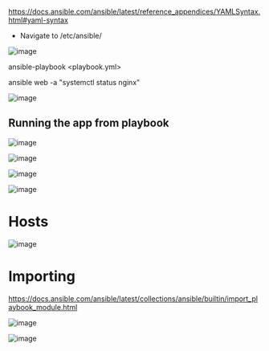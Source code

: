 
https://docs.ansible.com/ansible/latest/reference_appendices/YAMLSyntax.html#yaml-syntax

- Navigate to /etc/ansible/


![image](https://user-images.githubusercontent.com/14828358/148207313-b9f28eb0-1dff-4e55-9a8a-a59ff0190797.png)


ansible-playbook <playbook.yml>


ansible web -a "systemctl status nginx"

![image](https://user-images.githubusercontent.com/14828358/148207708-dd693570-1a16-416a-97ca-5845e25c6a11.png)




## Running the app from playbook

![image](https://user-images.githubusercontent.com/14828358/148227279-50a00a25-9c61-4a3d-b71e-9e13516b2d7e.png)


![image](https://user-images.githubusercontent.com/14828358/148228781-00601de4-4c1a-4ea3-9b18-2b03adfe9aa6.png)


![image](https://user-images.githubusercontent.com/14828358/148256915-42dbd728-d83d-4ba9-82c4-21eabbcbdabb.png)


![image](https://user-images.githubusercontent.com/14828358/148256978-e6c499a8-45ab-4c1a-b7ca-64e9a6fabb42.png)

# Hosts

![image](https://user-images.githubusercontent.com/14828358/148257181-ec496112-b44e-4c0c-97f4-26694747325f.png)

# Importing

https://docs.ansible.com/ansible/latest/collections/ansible/builtin/import_playbook_module.html

![image](https://user-images.githubusercontent.com/14828358/148285434-d9b2df10-2abc-4daa-addd-f508b47987fb.png)


![image](https://user-images.githubusercontent.com/14828358/148365376-9398af7f-02d5-4448-b2e8-0f768943b10f.png)

